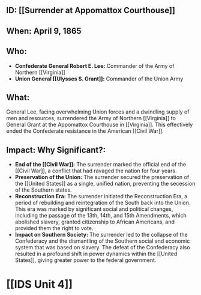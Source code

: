 ## ID: [[Surrender at Appomattox Courthouse]] 

## When: April 9, 1865

## Who: 
* **Confederate General Robert E. Lee:** Commander of the Army of Northern [[Virginia]]
* **Union General [[Ulysses S. Grant]]:** Commander of the Union Army 

## What: 
General Lee, facing overwhelming Union forces and a dwindling supply of men and resources, surrendered the Army of Northern [[Virginia]] to General Grant at the Appomattox Courthouse in [[Virginia]]. This effectively ended the Confederate resistance in the American [[Civil War]].

## Impact: Why Significant?: 
* **End of the [[Civil War]]:** The surrender marked the official end of the [[Civil War]], a conflict that had ravaged the nation for four years. 
* **Preservation of the Union:** The surrender secured the preservation of the [[United States]] as a single, unified nation, preventing the secession of the Southern states. 
* **Reconstruction Era:** The surrender initiated the Reconstruction Era, a period of rebuilding and reintegration of the South back into the Union. This era was marked by significant social and political changes, including the passage of the 13th, 14th, and 15th Amendments, which abolished slavery, granted citizenship to African Americans, and provided them the right to vote. 
* **Impact on Southern Society:** The surrender led to the collapse of the Confederacy and the dismantling of the Southern social and economic system that was based on slavery. The defeat of the Confederacy also resulted in a profound shift in power dynamics within the [[United States]], giving greater power to the federal government.

# [[IDS Unit 4]]